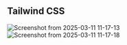## Tailwind CSS 

![Screenshot from 2025-03-11 11-17-13](https://github.com/user-attachments/assets/c584a532-dac5-4b92-bbbb-78ad4dcf5401)
![Screenshot from 2025-03-11 11-17-18](https://github.com/user-attachments/assets/761a84d2-1e7a-48af-b8dd-c02067ee0114)
